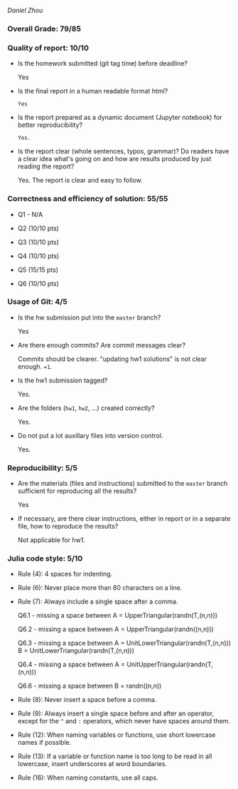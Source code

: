 *Daniel Zhou*

### Overall Grade: 79/85

### Quality of report: 10/10

* Is the homework submitted (git tag time) before deadline?

    Yes

* Is the final report in a human readable format html?  

	  Yes 
	
* Is the report prepared as a dynamic document (Jupyter notebook) for better reproducibility?

	  Yes. 

* Is the report clear (whole sentences, typos, grammar)? Do readers have a clear idea what's going on and how are results produced by just reading the report?

	Yes. The report is clear and easy to follow.
 
### Correctness and efficiency of solution: 55/55

* Q1 - N/A

* Q2 (10/10 pts) 
	
* Q3 (10/10 pts)

* Q4 (10/10 pts) 

* Q5 (15/15 pts)

* Q6 (10/10 pts) 


### Usage of Git: 4/5

* Is the hw submission put into the `master` branch? 

    Yes

* Are there enough commits? Are commit messages clear? 

    Commits should be clearer. "updating hw1 solutions" is not clear enough. `=1`.

* Is the hw1 submission tagged?

    Yes.

* Are the folders (`hw1`, `hw2`, ...) created correctly?

    Yes.	

* Do not put a lot auxillary files into version control.  

    Yes.
		

### Reproducibility: 5/5

* Are the materials (files and instructions) submitted to the `master` branch sufficient for reproducing all the results? 

    Yes

* If necessary, are there clear instructions, either in report or in a separate file, how to reproduce the results?  

    Not applicable for hw1.


### Julia code style: 5/10

* Rule (4): 4 spaces for indenting. 
    
* Rule (6): Never place more than 80 characters on a line.

* Rule (7): Always include a single space after a comma. 

    Q6.1 - missing a space between  A = UpperTriangular(randn(T,(n,n)))

    Q6.2 - missing a space between A = UpperTriangular(randn((n,n)))

    Q6.3 - missing a space between A = UnitLowerTriangular(randn(T,(n,n)))
B = UnitLowerTriangular(randn(T,(n,n)))

    Q6.4 - missing a space between A = UnitUpperTriangular(randn(T,(n,n)))

    Q6.6 - missing a space between B = randn((n,n))

* Rule (8):  Never insert a space before a comma.

* Rule (9): Always insert a single space before and after an operator, except for the `^` and `:` operators, which never have spaces around them.

* Rule (12): When naming variables or functions, use short lowercase names if possible.

* Rule (13): If a variable or function name is too long to be read in all lowercase, insert underscores at word boundaries.

* Rule (16): When naming constants, use all caps.
